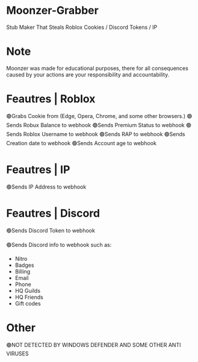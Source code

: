 # Moonzer-Grabber
Stub Maker That Steals Roblox Cookies / Discord Tokens / IP

# Note
Moonzer was made for educational purposes, there for all consequences caused by your actions are your responsibility and accountability.

# Feautres | Roblox
🟢Grabs Cookie from (Edge, Opera, Chrome, and some other browsers.)
🟢Sends Robux Balance to webhook
🟢Sends Premium Status to webhook
🟢Sends Roblox Username to webhook
🟢Sends RAP to webhook
🟢Sends Creation date to webhook
🟢Sends Account age to webhook

# Feautres | IP
🟢Sends IP Address to webhook

# Feautres | Discord
🟢Sends Discord Token to webhook

🟢Sends Discord info to webhook such as:
- Nitro
- Badges
- Billing
- Email
- Phone
- HQ Guilds
- HQ Friends
- Gift codes

# Other
🟣NOT DETECTED BY WINDOWS DEFENDER AND SOME OTHER ANTI VIRUSES
